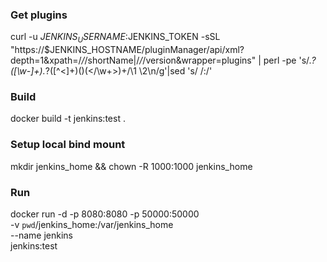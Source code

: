 ### Get plugins
curl -u $JENKINS_USERNAME:$JENKINS_TOKEN -sSL "https://$JENKINS_HOSTNAME/pluginManager/api/xml?depth=1&xpath=/*/*/shortName|/*/*/version&wrapper=plugins" | perl -pe 's/.*?<shortName>([\w-]+).*?<version>([^<]+)()(<\/\w+>)+/\1 \2\n/g'|sed 's/ /:/'

### Build
docker build -t jenkins:test .

### Setup local bind mount
mkdir jenkins_home && chown -R 1000:1000 jenkins_home

### Run
docker run -d -p 8080:8080 -p 50000:50000 \
  -v `pwd`/jenkins_home:/var/jenkins_home \
  --name jenkins \
  jenkins:test

